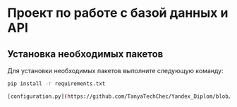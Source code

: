 # Проект по работе с базой данных и API

## Установка необходимых пакетов

Для установки необходимых пакетов выполните следующую команду:

```sh
pip install -r requirements.txt

[configuration.py](https://github.com/TanyaTechChec/Yandex_Diplom/blob/6e7b01d69bf01255e4c550bc976c17a67d4d12b7/tests/configuration.py)
